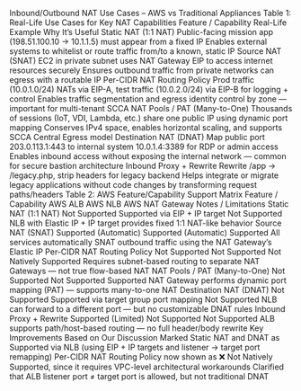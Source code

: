 Inbound/Outbound NAT Use Cases – AWS vs Traditional Appliances
Table 1: Real-Life Use Cases for Key NAT Capabilities
Feature / Capability	Real-Life Example	Why It’s Useful
Static NAT (1:1 NAT)	Public-facing mission app (198.51.100.10 → 10.1.1.5) must appear from a fixed IP	Enables external systems to whitelist or route traffic from/to a known, static IP
Source NAT (SNAT)	EC2 in private subnet uses NAT Gateway EIP to access internet resources securely	Ensures outbound traffic from private networks can egress with a routable IP
Per-CIDR NAT Routing Policy	Prod traffic (10.0.1.0/24) NATs via EIP-A, test traffic (10.0.2.0/24) via EIP-B for logging + control	Enables traffic segmentation and egress identity control by zone — important for multi-tenant SCCA
NAT Pools / PAT (Many-to-One)	Thousands of sessions (IoT, VDI, Lambda, etc.) share one public IP using dynamic port mapping	Conserves IPv4 space, enables horizontal scaling, and supports SCCA Central Egress model
Destination NAT (DNAT)	Map public port 203.0.113.1:443 to internal system 10.0.1.4:3389 for RDP or admin access	Enables inbound access without exposing the internal network — common for secure bastion architecture
Inbound Proxy + Rewrite	Rewrite /app → /legacy.php, strip headers for legacy backend	Helps integrate or migrate legacy applications without code changes by transforming request paths/headers
Table 2: AWS Feature/Capability Support Matrix
Feature / Capability	AWS ALB	AWS NLB	AWS NAT Gateway	Notes / Limitations
Static NAT (1:1 NAT)	Not Supported	Supported via EIP + IP target	Not Supported	NLB with Elastic IP + IP target provides fixed 1:1 NAT-like behavior
Source NAT (SNAT)	Supported (Automatic)	Supported (Automatic)	Supported	All services automatically SNAT outbound traffic using the NAT Gateway’s Elastic IP
Per-CIDR NAT Routing Policy	Not Supported	Not Supported	Not Natively Supported	Requires subnet-based routing to separate NAT Gateways — not true flow-based NAT
NAT Pools / PAT (Many-to-One)	Not Supported	Not Supported	Supported	NAT Gateway performs dynamic port mapping (PAT) — supports many-to-one NAT
Destination NAT (DNAT)	Not Supported	Supported via target group port mapping	Not Supported	NLB can forward to a different port — but no customizable DNAT rules
Inbound Proxy + Rewrite	Supported (Limited)	Not Supported	Not Supported	ALB supports path/host-based routing — no full header/body rewrite
Key Improvements Based on Our Discussion
Marked Static NAT and DNAT as Supported via NLB (using EIP + IP targets and listener → target port remapping)
Per-CIDR NAT Routing Policy now shown as ❌ Not Natively Supported, since it requires VPC-level architectural workarounds
Clarified that ALB listener port ≠ target port is allowed, but not traditional DNAT

